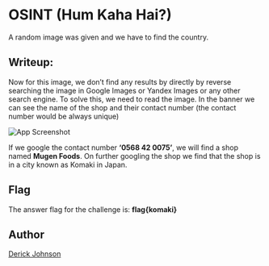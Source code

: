 # OSINT (Hum Kaha Hai?)

A random image was given and we have to find the country.

## Writeup:

Now for this image, we don’t find any results by directly by reverse searching the image in Google Images or Yandex Images or any other search engine. 
To solve this, we need to read the image. In the banner we can see the name of the shop and their contact number (the contact number would be always unique)

![App Screenshot](https://github.com/ashtrace/CaptureMe/raw/main/WriteUp/OSINT/Reverse%20Image%20Task%202.png)



If we google the contact number **‘0568 42 0075’**, we will find a shop named **Mugen Foods**. On further googling the shop we find that the shop is in a city known as Komaki in Japan.

## Flag
The answer flag for the challenge is:
**flag{komaki}**


## Author
 [Derick Johnson](https://www.linkedin.com/in/derick-m-johnson/)
